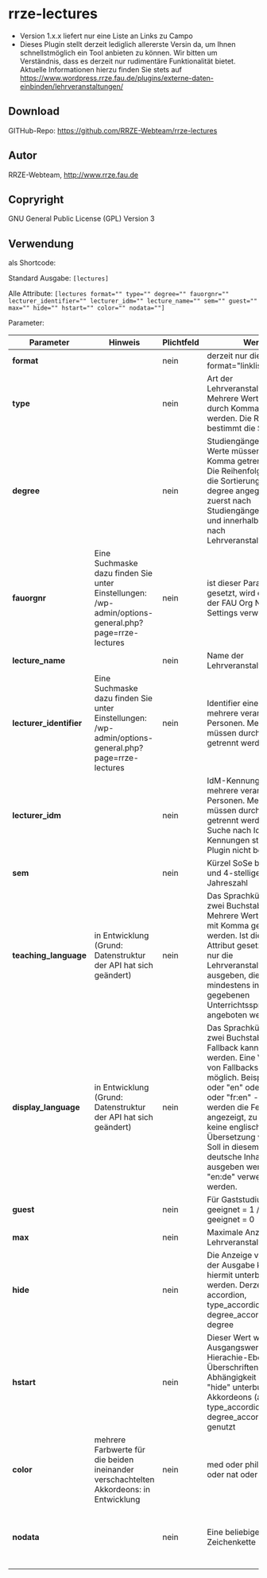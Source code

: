 # rrze-lectures

- Version 1.x.x liefert nur eine Liste an Links zu Campo
- Dieses Plugin stellt derzeit lediglich allererste Versin da, um Ihnen schnellstmöglich ein Tool anbieten zu können. Wir bitten um Verständnis, dass es derzeit nur rudimentäre Funktionalität bietet. Aktuelle Informationen hierzu finden Sie stets auf https://www.wordpress.rrze.fau.de/plugins/externe-daten-einbinden/lehrveranstaltungen/


## Download
GITHub-Repo: https://github.com/RRZE-Webteam/rrze-lectures

## Autor
RRZE-Webteam, http://www.rrze.fau.de

## Copryright
GNU General Public License (GPL) Version 3

## Verwendung

als Shortcode:

Standard Ausgabe:
`[lectures]`

Alle Attribute:
`[lectures format="" type="" degree="" fauorgnr="" lecturer_identifier="" lecturer_idm="" lecture_name="" sem="" guest="" max="" hide="" hstart="" color="" nodata=""]`


Parameter:

|Parameter|Hinweis|Plichtfeld|Werte|Default|Beispiele|
|-|-|-|-|-|-|
|**format**||nein|derzeit nur dieser Wert: format="linklist"|linklist||
|**type**||nein|Art der Lehrveranstaltung. Mehrere Werte müssen durch Komma getrennt werden. Die Reihenfolge bestimmt die Sortierung|alle Typen werden ausgegeben||type="Vorlesung, Vorlesung mit Übung, Tutorium"|
|**degree**||nein|Studiengänge. Mehrere Werte müssen durch Komma getrennt werden. Die Reihenfolge bestimmt die Sortierung. Wird degree angegeben, wird zuerst nach Studiengängen gruppiert und innerhalb dieser nach Lehrveranstaltungstypen.|alle Studiengänge werden ausgegeben|degree="Informatik, Artificial Intelligence, Mathematik"|
|**fauorgnr**|Eine Suchmaske dazu finden Sie unter Einstellungen: /wp-admin/options-general.php?page=rrze-lectures |nein|ist dieser Parameter gesetzt, wird er anstelle der FAU Org Nr in den Settings verwendet|Wert, der in den Einstellungen gesetzt ist|fauorgnr="123"|
|**lecture_name**||nein|Name der Lehrveranstaltung||lecture_name="Diskrete Optimierung I"|
|**lecturer_identifier**|Eine Suchmaske dazu finden Sie unter Einstellungen: /wp-admin/options-general.php?page=rrze-lectures |nein|Identifier einer oder mehrere verantwortlicher Personen. Mehrere Werte müssen durch Komma getrennt werden.||lecturer_identifier="1234567890, 0987654321"|
|**lecturer_idm**||nein|IdM-Kennung einer oder mehrere verantwortlicher Personen. Mehrere Werte müssen durch Komma getrennt werden. Eine Suche nach IdM-Kennungen stellt das Plugin nicht bereit.||lecturer_identifier="1234567890, 0987654321"|
|**sem**||nein|Kürzel SoSe bzw WiSe und 4-stellige Jahreszahl|das aktuelle Semester wird verwendet|sem="WiSe2024" oder sem="SoSe2023"|
|**teaching_language**|in Entwicklung (Grund: Datenstruktur der API hat sich geändert)|nein|Das Sprachkürzel mit zwei Buchstaben. Mehrere Werte müssen mit Komma getrennt werden. Ist dieses Attribut gesetzt, werden nur die Lehrveranstaltungen ausgeben, die mindestens in einer der gegebenen Unterrichtssprachen angeboten werden.|Es werden alle Lehrveranstaltungen unabhängig von der Unterrichtssprache ausgegeben.|teaching_language="en" oder teaching_language="en, fr, de"|
|**display_language**|in Entwicklung (Grund: Datenstruktur der API hat sich geändert)|nein|Das Sprachkürzel mit zwei Buchstaben. Fallback kann definiert werden. Eine Verkettung von Fallbacks ist nicht möglich. Beispiele: "de" oder "en" oder "en:de" oder "fr:en" - Mit "en" werden die Felder nicht angezeigt, zu denen keine englischsprachige Übersetzung vorliegt. Soll in diesem Fall der deutsche Inhalt ausgeben werden, muss "en:de" verwendet werden.|Es wird die Sprache verwendet, in der die Website eingestellt ist. Existieren in Campo dafür keine ÜBersetzungen, so erfolgt die Ausgabe auf Deutsch.|display_language="en" oder display_language="de" oder display_language="en:de" oder display_language="fr:en" (sollten weder französische noch englische Übersetzunge in Campo eingetragen sein, so erfolgt für diese Felder keine Ausgabe.)|
|**guest**||nein|Für Gaststudium geeignet = 1 / nicht geeignet = 0|alle werden ausgegeben|guest="1"|
|**max**||nein|Maximale Anzahl an Lehrveranstaltungen.||max="5"|
|**hide**||nein|Die Anzeige von Teilen der Ausgabe können hiermit unterbunden werden. Derzeit: accordion, type_accordion, degree_accordion, type, degree||hide="accordion" oder hide="accordion, type" oder hide="type_accordion"|
|**hstart**||nein|Dieser Wert wird als Ausgangswert für die Hierachie-Ebene der Überschriften in Abhängigkeit der mit "hide" unterbundenen Akkordeons (accordion, type_accordion, degree_accordion) genutzt|2|hstart="3"|
|**color**|mehrere Farbwerte für die beiden ineinander verschachtelten Akkordeons: in Entwicklung|nein|med oder phil oder tf oder nat oder rw oder fau|fau|color="med"|
|**nodata**||nein|Eine beliebige Zeichenkette|Der in den Settings vorgegebene Eintrag. Siehe /wp-admin/options-general.php?page=rrze-lectures |nodata="Es wurden keine Lehrveranstaltungen gefunden."|

